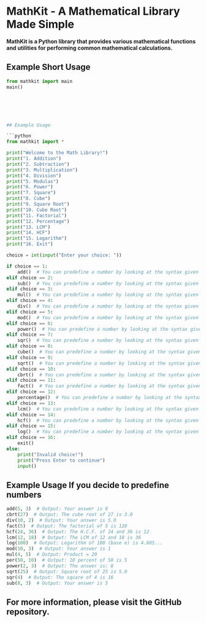# MathKit - A Mathematical Library Made Simple

**MathKit is a Python library that provides various mathematical functions and utilities for performing common mathematical calculations.**

## Example Short Usage

```python
from mathkit import main
main()






## Example Usage

```python
from mathkit import *

print("Welcome to the Math Library!")
print("1. Addition")
print("2. Subtraction")
print("3. Multiplication")
print("4. Division")
print("5. Modulas")
print("6. Power")
print("7. Square")
print("8. Cube")
print("9. Square Root")
print("10. Cube Root")
print("11. Factorial")
print("12. Percentage")
print("13. LCM")
print("14. HCF")
print("15. Logarithm")
print("16. Exit")

choice = int(input("Enter your choice: "))

if choice == 1:
    add()  # You can predefine a number by looking at the syntax given below.
elif choice == 2:
    sub()  # You can predefine a number by looking at the syntax given below.
elif choice == 3:
    mul()  # You can predefine a number by looking at the syntax given below.
elif choice == 4:
    div()  # You can predefine a number by looking at the syntax given below.
elif choice == 5:
    mod()  # You can predefine a number by looking at the syntax given below.
elif choice == 6:
    power()  # You can predefine a number by looking at the syntax given below.
elif choice == 7:
    sqr()  # You can predefine a number by looking at the syntax given below.
elif choice == 8:
    cube()  # You can predefine a number by looking at the syntax given below.
elif choice == 9:
    sqrt()  # You can predefine a number by looking at the syntax given below.
elif choice == 10:
    cbrt()  # You can predefine a number by looking at the syntax given below.
elif choice == 11:
    fact()  # You can predefine a number by looking at the syntax given below.
elif choice == 12:
    percentage()  # You can predefine a number by looking at the syntax given below.
elif choice == 13:
    lcm()  # You can predefine a number by looking at the syntax given below.
elif choice == 14:
    hcf()  # You can predefine a number by looking at the syntax given below.
elif choice == 15:
    log()  # You can predefine a number by looking at the syntax given below.
elif choice == 16:
    exit()
else:
    print("Invalid choice!")
    print("Press Enter to continue")
    input()
```

## Example Usage If you decide to predefine numbers

```python
add(5, 3)  # Output: Your answer is 8
cbrt(27)  # Output: The cube root of 27 is 3.0
div(10, 2)  # Output: Your answer is 5.0
fact(5)  # Output: The factorial of 5 is 120
hcf(24, 36)  # Output: The H.C.F. of 24 and 36 is 12
lcm(12, 18)  # Output: The LCM of 12 and 18 is 36
log(100)  # Output: Logarithm of 100 (base e) is 4.605...
mod(10, 3)  # Output: Your answer is 1
mul(4, 5)  # Output: Product = 20
per(50, 10)  # Output: 10 percent of 50 is 5
power(2, 3)  # Output: The answer is: 8
sqrt(25)  # Output: Square root of 25 is 5.0
sqr(4)  # Output: The square of 4 is 16
sub(8, 3)  # Output: Your answer is 5
```
 ## For more information, please visit the GitHub repository.